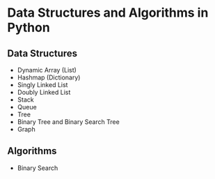 # Data Structures and Algorithms in Python

## Data Structures

- Dynamic Array (List)
- Hashmap (Dictionary)
- Singly Linked List
- Doubly Linked List
- Stack
- Queue
- Tree
- Binary Tree and Binary Search Tree
- Graph


## Algorithms

- Binary Search
